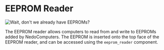 # EEPROM Reader

![Wait, don't we already have EEPROMs?](block:computronics:computronics.eepromReader)

The EEPROM reader allows computers to read from and write to EEPROMs added by NedoComputers. The EEPROM is inserted onto the top face of the EEPROM reader, and can be accessed using the `eeprom_reader` component. 
